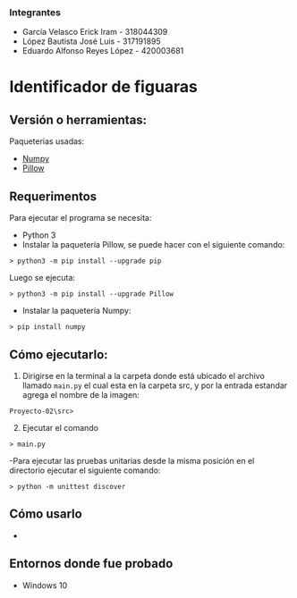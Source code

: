 ### Integrantes
- García Velasco Erick Iram  - 318044309
- López Bautista José Luis - 317191895
- Eduardo Alfonso Reyes López - 420003681
# Identificador de figuaras 

## Versión o herramientas:

Paqueterias usadas:
- [Numpy](https://numpy.org/)
- [Pillow](https://python-pillow.org/)

## Requerimentos
Para ejecutar el programa se necesita:
- Python 3
- Instalar la paquetería Pillow, se puede hacer con el siguiente comando: 
```
> python3 -m pip install --upgrade pip
```
Luego se ejecuta:
```
> python3 -m pip install --upgrade Pillow
```
- Instalar la paquetería Numpy:
```
> pip install numpy
```

## Cómo ejecutarlo:
1. Dirigirse en la terminal a la carpeta donde está ubicado el archivo llamado `main.py` el cual esta en la carpeta src, y por la entrada estandar agrega el nombre de la imagen: 
```
Proyecto-02\src>
```
2. Ejecutar el comando 

```
> main.py
```

-Para ejecutar las pruebas unitarias desde la misma posición en el directorio ejecutar el siguiente comando:

```
> python -m unittest discover
```

## Cómo usarlo
- 

## Entornos donde fue probado
- Windows 10

